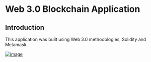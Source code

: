 # Web 3.0 Blockchain Application

## Introduction

This application was built using Web 3.0 methodologies, Solidity and Metamask.

<a href="https://ibb.co/S7WFHhX"><img src="https://i.ibb.co/bRqcYSg/image.png" alt="image" border="0"></a><br />
